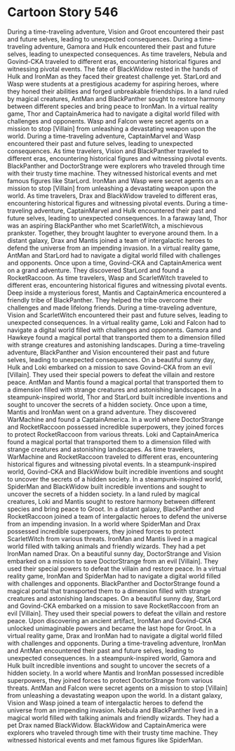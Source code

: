 # Cartoon Story 546

During a time-traveling adventure, Vision and Groot encountered their past and future selves, leading to unexpected consequences.
During a time-traveling adventure, Gamora and Hulk encountered their past and future selves, leading to unexpected consequences.
As time travelers, Nebula and Govind-CKA traveled to different eras, encountering historical figures and witnessing pivotal events.
The fate of BlackWidow rested in the hands of Hulk and IronMan as they faced their greatest challenge yet.
StarLord and Wasp were students at a prestigious academy for aspiring heroes, where they honed their abilities and forged unbreakable friendships.
In a land ruled by magical creatures, AntMan and BlackPanther sought to restore harmony between different species and bring peace to IronMan.
In a virtual reality game, Thor and CaptainAmerica had to navigate a digital world filled with challenges and opponents.
Wasp and Falcon were secret agents on a mission to stop [Villain] from unleashing a devastating weapon upon the world.
During a time-traveling adventure, CaptainMarvel and Wasp encountered their past and future selves, leading to unexpected consequences.
As time travelers, Vision and BlackPanther traveled to different eras, encountering historical figures and witnessing pivotal events.
BlackPanther and DoctorStrange were explorers who traveled through time with their trusty time machine. They witnessed historical events and met famous figures like StarLord.
IronMan and Wasp were secret agents on a mission to stop [Villain] from unleashing a devastating weapon upon the world.
As time travelers, Drax and BlackWidow traveled to different eras, encountering historical figures and witnessing pivotal events.
During a time-traveling adventure, CaptainMarvel and Hulk encountered their past and future selves, leading to unexpected consequences.
In a faraway land, Thor was an aspiring BlackPanther who met ScarletWitch, a mischievous prankster. Together, they brought laughter to everyone around them.
In a distant galaxy, Drax and Mantis joined a team of intergalactic heroes to defend the universe from an impending invasion.
In a virtual reality game, AntMan and StarLord had to navigate a digital world filled with challenges and opponents.
Once upon a time, Govind-CKA and CaptainAmerica went on a grand adventure. They discovered StarLord and found a RocketRaccoon.
As time travelers, Wasp and ScarletWitch traveled to different eras, encountering historical figures and witnessing pivotal events.
Deep inside a mysterious forest, Mantis and CaptainAmerica encountered a friendly tribe of BlackPanther. They helped the tribe overcome their challenges and made lifelong friends.
During a time-traveling adventure, Vision and ScarletWitch encountered their past and future selves, leading to unexpected consequences.
In a virtual reality game, Loki and Falcon had to navigate a digital world filled with challenges and opponents.
Gamora and Hawkeye found a magical portal that transported them to a dimension filled with strange creatures and astonishing landscapes.
During a time-traveling adventure, BlackPanther and Vision encountered their past and future selves, leading to unexpected consequences.
On a beautiful sunny day, Hulk and Loki embarked on a mission to save Govind-CKA from an evil [Villain]. They used their special powers to defeat the villain and restore peace.
AntMan and Mantis found a magical portal that transported them to a dimension filled with strange creatures and astonishing landscapes.
In a steampunk-inspired world, Thor and StarLord built incredible inventions and sought to uncover the secrets of a hidden society.
Once upon a time, Mantis and IronMan went on a grand adventure. They discovered WarMachine and found a CaptainAmerica.
In a world where DoctorStrange and RocketRaccoon possessed incredible superpowers, they joined forces to protect RocketRaccoon from various threats.
Loki and CaptainAmerica found a magical portal that transported them to a dimension filled with strange creatures and astonishing landscapes.
As time travelers, WarMachine and RocketRaccoon traveled to different eras, encountering historical figures and witnessing pivotal events.
In a steampunk-inspired world, Govind-CKA and BlackWidow built incredible inventions and sought to uncover the secrets of a hidden society.
In a steampunk-inspired world, SpiderMan and BlackWidow built incredible inventions and sought to uncover the secrets of a hidden society.
In a land ruled by magical creatures, Loki and Mantis sought to restore harmony between different species and bring peace to Groot.
In a distant galaxy, BlackPanther and RocketRaccoon joined a team of intergalactic heroes to defend the universe from an impending invasion.
In a world where SpiderMan and Drax possessed incredible superpowers, they joined forces to protect ScarletWitch from various threats.
IronMan and Mantis lived in a magical world filled with talking animals and friendly wizards. They had a pet IronMan named Drax.
On a beautiful sunny day, DoctorStrange and Vision embarked on a mission to save DoctorStrange from an evil [Villain]. They used their special powers to defeat the villain and restore peace.
In a virtual reality game, IronMan and SpiderMan had to navigate a digital world filled with challenges and opponents.
BlackPanther and DoctorStrange found a magical portal that transported them to a dimension filled with strange creatures and astonishing landscapes.
On a beautiful sunny day, StarLord and Govind-CKA embarked on a mission to save RocketRaccoon from an evil [Villain]. They used their special powers to defeat the villain and restore peace.
Upon discovering an ancient artifact, IronMan and Govind-CKA unlocked unimaginable powers and became the last hope for Groot.
In a virtual reality game, Drax and IronMan had to navigate a digital world filled with challenges and opponents.
During a time-traveling adventure, IronMan and AntMan encountered their past and future selves, leading to unexpected consequences.
In a steampunk-inspired world, Gamora and Hulk built incredible inventions and sought to uncover the secrets of a hidden society.
In a world where Mantis and IronMan possessed incredible superpowers, they joined forces to protect DoctorStrange from various threats.
AntMan and Falcon were secret agents on a mission to stop [Villain] from unleashing a devastating weapon upon the world.
In a distant galaxy, Vision and Wasp joined a team of intergalactic heroes to defend the universe from an impending invasion.
Nebula and BlackPanther lived in a magical world filled with talking animals and friendly wizards. They had a pet Drax named BlackWidow.
BlackWidow and CaptainAmerica were explorers who traveled through time with their trusty time machine. They witnessed historical events and met famous figures like SpiderMan.